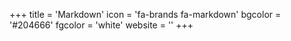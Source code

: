 +++
title = 'Markdown'
icon = 'fa-brands fa-markdown'
bgcolor = '#204666'
fgcolor = 'white'
website = ''
+++